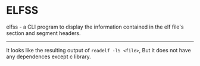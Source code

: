 # ELFSS

elfss \- a CLI program to display the information contained in the elf file's section and segment headers. 

---

It looks like the resulting output of `readelf -lS <file>`, But it does not have any dependences except c library.
